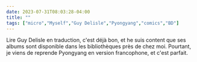 ---date: 2023-07-31T08:03:28-04:00title: ""tags: ["micro","Myself","Guy Delisle","Pyongyang","comics","BD"]---Lire Guy Delisle en traduction, c'est déjà bon, et he suis content que ses albums sont disponible dans les bibliothèques près de chez moi. Pourtant, je viens de reprende Pyongyang en version francophone, et c'est parfait.